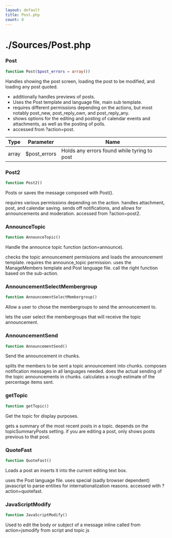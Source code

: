```yaml
---
layout: default
title: Post.php
count: 8
---
```


# ./Sources/Post.php

### Post

```php
function Post($post_errors = array())
```
Handles showing the post screen, loading the post to be modified, and loading any post quoted.

- additionally handles previews of posts.
- Uses the Post template and language file, main sub template.
- requires different permissions depending on the actions, but most notably post_new, post_reply_own, and post_reply_any.
- shows options for the editing and posting of calendar events and attachments, as well as the posting of polls.
- accessed from ?action=post.

Type|Parameter|Name
---|---|---
array|$post_errors|Holds any errors found while tyring to post

### Post2

```php
function Post2()
```
Posts or saves the message composed with Post().

requires various permissions depending on the action.
handles attachment, post, and calendar saving.
sends off notifications, and allows for announcements and moderation.
accessed from ?action=post2.


### AnnounceTopic

```php
function AnnounceTopic()
```
Handle the announce topic function (action=announce).

checks the topic announcement permissions and loads the announcement template.
requires the announce_topic permission.
uses the ManageMembers template and Post language file.
call the right function based on the sub-action.


### AnnouncementSelectMembergroup

```php
function AnnouncementSelectMembergroup()
```
Allow a user to chose the membergroups to send the announcement to.

lets the user select the membergroups that will receive the topic announcement.


### AnnouncementSend

```php
function AnnouncementSend()
```
Send the announcement in chunks.

splits the members to be sent a topic announcement into chunks.
composes notification messages in all languages needed.
does the actual sending of the topic announcements in chunks.
calculates a rough estimate of the percentage items sent.


### getTopic

```php
function getTopic()
```
Get the topic for display purposes.

gets a summary of the most recent posts in a topic.
depends on the topicSummaryPosts setting.
if you are editing a post, only shows posts previous to that post.


### QuoteFast

```php
function QuoteFast()
```
Loads a post an inserts it into the current editing text box.

uses the Post language file.
uses special (sadly browser dependent) javascript to parse entities for internationalization reasons.
accessed with ?action=quotefast.


### JavaScriptModify

```php
function JavaScriptModify()
```
Used to edit the body or subject of a message inline
called from action=jsmodify from script and topic js




